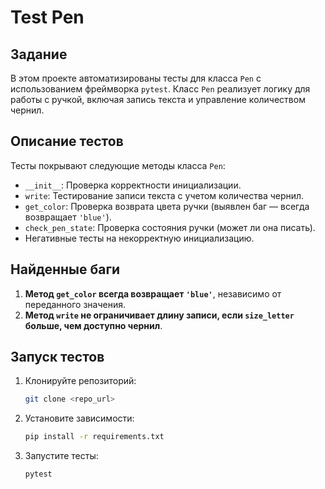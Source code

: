 # Test Pen

## Задание

В этом проекте автоматизированы тесты для класса `Pen` с использованием фреймворка `pytest`. Класс `Pen` реализует логику для работы с ручкой, включая запись текста и управление количеством чернил.

## Описание тестов

Тесты покрывают следующие методы класса `Pen`:
- `__init__`: Проверка корректности инициализации.
- `write`: Тестирование записи текста с учетом количества чернил.
- `get_color`: Проверка возврата цвета ручки (выявлен баг — всегда возвращает `'blue'`).
- `check_pen_state`: Проверка состояния ручки (может ли она писать).
- Негативные тесты на некорректную инициализацию.

## Найденные баги
1. **Метод `get_color` всегда возвращает `'blue'`**, независимо от переданного значения.
2. **Метод `write` не ограничивает длину записи, если `size_letter` больше, чем доступно чернил**.

## Запуск тестов

1. Клонируйте репозиторий:
    ```bash
    git clone <repo_url>
    ```

2. Установите зависимости:
    ```bash
    pip install -r requirements.txt
    ```

3. Запустите тесты:
    ```bash
    pytest
    ```